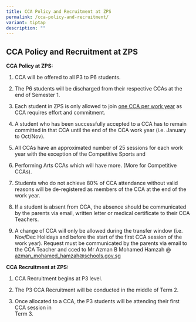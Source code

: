 ```yaml
---
title: CCA Policy and Recruitment at ZPS
permalink: /cca-policy-and-recruitment/
variant: tiptap
description: ""
---
```

<h2><strong>CCA Policy and Recruitment at ZPS</strong></h2>
<p><strong>CCA Policy at ZPS:</strong>
</p>
<ol data-tight="true" class="tight">
<li>
<p>CCA will be offered to all P3 to P6 students.</p>
</li>
<li>
<p>The P6 students will be discharged from their respective CCAs at the end
of Semester 1.</p>
</li>
<li>
<p>Each student in ZPS is only allowed to join <u>one CCA per work year</u> as
CCA requires effort and commitment.</p>
</li>
<li>
<p>A student who has been successfully accepted to a CCA has to remain committed
in that CCA until the end of the CCA work year (i.e. January to Oct/Nov).</p>
</li>
<li>
<p>All CCAs have an approximated number of 25 sessions for each work year
with the exception of the Competitive Sports and</p>
</li>
<li>
<p>Performing Arts CCAs which will have more. (More for Competitive CCAs).</p>
</li>
<li>
<p>Students who do not achieve 80% of CCA attendance without valid reasons
will be de-registered as members of the CCA at the end of the work year.</p>
</li>
<li>
<p>If a student is absent from CCA, the absence should be communicated by
the parents via email, written letter or medical certificate to their CCA
Teachers.</p>
</li>
<li>
<p>A change of CCA will only be allowed during the transfer window (i.e.
Nov/Dec Holidays and before the start of the first CCA session of the work
year). Request must be communicated by the parents via email to the CCA
Teacher and cced to Mr Azman B Mohamed Hamzah @ <a href="mailto:azman_mohamed_hamzah@schools.gov.sg" rel="noopener noreferrer nofollow" target="_blank"><u>azman_mohamed_hamzah@schools.gov.sg</u></a>
</p>
</li>
</ol>
<p><strong>CCA Recruitment at ZPS:</strong>
</p>
<ol data-tight="true" class="tight">
<li>
<p>CCA Recruitment begins at P3 level.</p>
</li>
<li>
<p>The P3 CCA Recruitment will be conducted in the middle of Term 2.</p>
</li>
<li>
<p>Once allocated to a CCA, the P3 students will be attending their first
CCA session in
<br>Term 3.</p>
<p></p>
</li>
</ol>
<p></p>